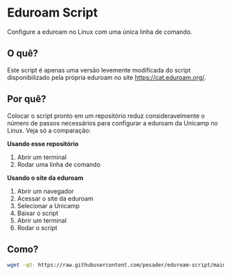 # Eduroam Script

Configure a eduroam no Linux com uma única linha de comando.

## O quê?

Este script é apenas uma versão levemente modificada do script disponibilizado
pela própria eduroam no site https://cat.eduroam.org/.

## Por quê?

Colocar o script pronto em um repositório reduz consideravelmente o número de
passos necessários para configurar a eduroam da Unicamp no Linux. Veja só a
comparação:

**Usando esse repositório**

1. Abrir um terminal
2. Rodar uma linha de comando

**Usando o site da eduroam**

1. Abrir um navegador
2. Acessar o site da eduroam
3. Selecionar a Unicamp
4. Baixar o script
5. Abrir um terminal
6. Rodar o script

## Como?

```bash
wget -qO- https://raw.githubusercontent.com/pesader/eduroam-script/main/eduroam.py > eduroam.py && python eduroam.py ; rm -rf eduroam.py
```
